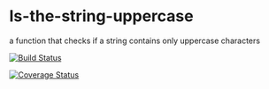 # Is-the-string-uppercase
a function that checks if a string contains only uppercase characters

[![Build Status](https://travis-ci.org/danieloselu3/Is-the-string-uppercase.svg?branch=master)](https://travis-ci.org/danieloselu3/Is-the-string-uppercase)

[![Coverage Status](https://coveralls.io/repos/github/danieloselu3/Is-the-string-uppercase/badge.svg?branch=master)](https://coveralls.io/github/danieloselu3/Is-the-string-uppercase?branch=master)
